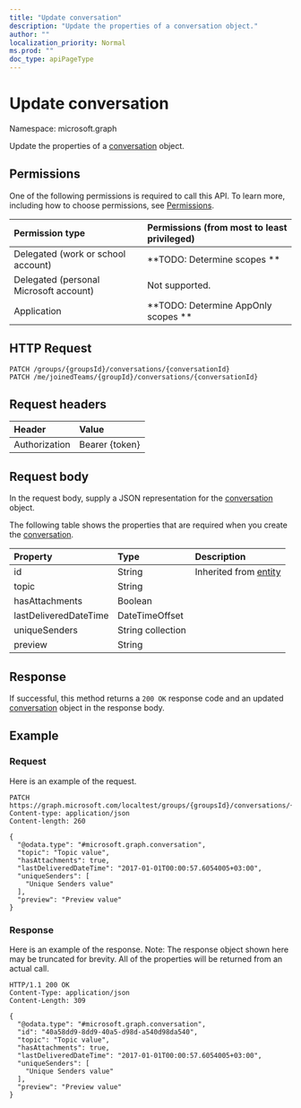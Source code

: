 ```yaml
---
title: "Update conversation"
description: "Update the properties of a conversation object."
author: ""
localization_priority: Normal
ms.prod: ""
doc_type: apiPageType
---
```


# Update conversation

Namespace: microsoft.graph

Update the properties of a [conversation](../resources/conversation.md) object.

## Permissions
One of the following permissions is required to call this API. To learn more, including how to choose permissions, see [Permissions](/concepts/permissions-reference.md).

|Permission type|Permissions (from most to least privileged)|
|:---|:---|
|Delegated (work or school account)|**TODO: Determine scopes **|
|Delegated (personal Microsoft account)|Not supported.|
|Application|**TODO: Determine AppOnly scopes **|

## HTTP Request
<!-- {
  "blockType": "ignored"
}
-->
``` http
PATCH /groups/{groupsId}/conversations/{conversationId}
PATCH /me/joinedTeams/{groupId}/conversations/{conversationId}
```

## Request headers
|Header|Value|
|:---|:---|
|Authorization|Bearer {token}|

## Request body
In the request body, supply a JSON representation for the [conversation](../resources/conversation.md) object.

The following table shows the properties that are required when you create the [conversation](../resources/conversation.md).

|Property|Type|Description|
|:---|:---|:---|
|id|String| Inherited from [entity](../resources/entity.md)|
|topic|String||
|hasAttachments|Boolean||
|lastDeliveredDateTime|DateTimeOffset||
|uniqueSenders|String collection||
|preview|String||



## Response
If successful, this method returns a `200 OK` response code and an updated [conversation](../resources/conversation.md) object in the response body.

## Example

### Request
Here is an example of the request.
<!-- {
  "blockType": "request",
  "name": "update_conversation"
}
-->
``` http
PATCH https://graph.microsoft.com/localtest/groups/{groupsId}/conversations/{conversationId}
Content-type: application/json
Content-length: 260

{
  "@odata.type": "#microsoft.graph.conversation",
  "topic": "Topic value",
  "hasAttachments": true,
  "lastDeliveredDateTime": "2017-01-01T00:00:57.6054005+03:00",
  "uniqueSenders": [
    "Unique Senders value"
  ],
  "preview": "Preview value"
}
```

### Response
Here is an example of the response. Note: The response object shown here may be truncated for brevity. All of the properties will be returned from an actual call.
<!-- {
  "blockType": "response",
  "truncated": true
}
-->
``` http
HTTP/1.1 200 OK
Content-Type: application/json
Content-Length: 309

{
  "@odata.type": "#microsoft.graph.conversation",
  "id": "40a58dd9-8dd9-40a5-d98d-a540d98da540",
  "topic": "Topic value",
  "hasAttachments": true,
  "lastDeliveredDateTime": "2017-01-01T00:00:57.6054005+03:00",
  "uniqueSenders": [
    "Unique Senders value"
  ],
  "preview": "Preview value"
}
```

